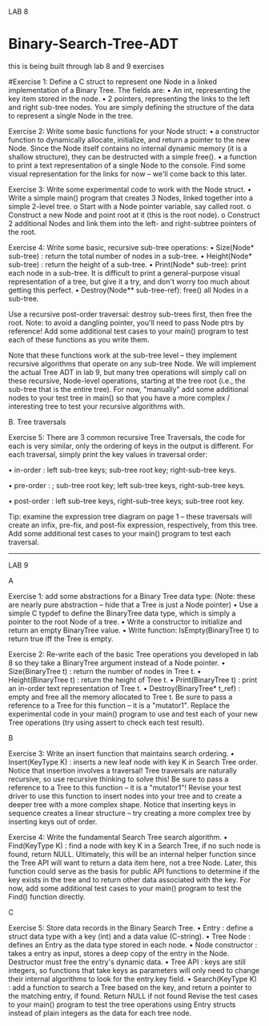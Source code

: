 LAB 8


# Binary-Search-Tree-ADT
this is being built through lab 8 and 9 exercises

#Exercise 1: Define a C struct to represent one Node in a linked implementation of a
Binary Tree.
The fields are:
• An int, representing the key item stored in the node.
• 2 pointers, representing the links to the left and right sub-tree nodes.
You are simply defining the structure of the data to represent a single Node in the
tree.


Exercise 2: Write some basic functions for your Node struct:
• a constructor function to dynamically allocate, initialize, and return a pointer to
the new Node. Since the Node itself contains no internal dynamic memory (it
is a shallow structure), they can be destructed with a simple free().
• a function to print a text representation of a single Node to the console.
Find some visual representation for the links for now – we'll come back to this
later.


Exercise 3: Write some experimental code to work with the Node struct.
• Write a simple main() program that creates 3 Nodes, linked together into a
simple 2-level tree.
    o Start with a Node pointer variable, say called root.
o Construct a new Node and point root at it (this is the root node).
o Construct 2 additional Nodes and link them into the left- and right-subtree
pointers of the root.



Exercise 4: Write some basic, recursive sub-tree operations:
• Size(Node* sub-tree) : return the total number of nodes in a sub-tree.
• Height(Node* sub-tree) : return the height of a sub-tree.
• Print(Node* sub-tree): print each node in a sub-tree.
It is difficult to print a general-purpose visual representation of a tree, but give
it a try, and don't worry too much about getting this perfect.
• Destroy(Node** sub-tree-ref): free() all Nodes in a sub-tree.

Use a recursive post-order traversal: destroy sub-trees first, then free the root.
Note: to avoid a dangling pointer, you'll need to pass Node ptrs by reference!
Add some additional test cases to your main() program to test each of these functions
as you write them.

Note that these functions work at the sub-tree level – they implement recursive
algorithms that operate on any sub-tree Node.
We will implement the actual Tree ADT in lab 9, but many tree operations will simply
call on these recursive, Node-level operations, starting at the tree root (i.e., the sub-tree
that is the entire tree). For now, "manually" add some additional nodes to your test tree
in main() so that you have a more complex / interesting tree to test your recursive
algorithms with.

B. Tree traversals


Exercise 5: There are 3 common recursive Tree Traversals, the code for each is very
similar, only the ordering of keys in the output is different. For each
traversal, simply print the key values in traversal order:

• in-order : left sub-tree keys; sub-tree root key; right-sub-tree keys.

• pre-order : ; sub-tree root key; left sub-tree keys, right-sub-tree keys.

• post-order : left sub-tree keys, right-sub-tree keys; sub-tree root key.

Tip: examine the expression tree diagram on page 1 – these traversals will create an infix,
pre-fix, and post-fix expression, respectively, from this tree.
Add some additional test cases to your main() program to test each traversal.



-------------------------------------------------------------------------------------------------------------------------------------------------------------
LAB 9

A

Exercise 1: add some abstractions for a Binary Tree data type:
(Note: these are nearly pure abstraction – hide that a Tree is just a Node pointer)
• Use a simple C typdef to define the BinaryTree data type, which is simply a
pointer to the root Node of a tree.
• Write a constructor to initialize and return an empty BinaryTree value.
• Write function: IsEmpty(BinaryTree t) to return true iff the Tree is empty.

Exercise 2: Re-write each of the basic Tree operations you developed in lab 8 so they
take a BinaryTree argument instead of a Node pointer.
• Size(BinaryTree t) : return the number of nodes in Tree t.
• Height(BinaryTree t) : return the height of Tree t.
• Print(BinaryTree t) : print an in-order text representation of Tree t.
• Destroy(BinaryTree* t_ref) : empty and free all the memory allocated to Tree t.
Be sure to pass a reference to a Tree for this function – it is a "mutator1".
Replace the experimental code in your main() program to use and test each of
your new Tree operations (try using assert to check each test result).



B

Exercise 3: Write an insert function that maintains search ordering.
• Insert(KeyType K) : inserts a new leaf node with key K in Search Tree order.
Notice that insertion involves a traversal! Tree traversals are naturally recursive,
so use recursive thinking to solve this!
Be sure to pass a reference to a Tree to this function – it is a "mutator1"!
Revise your test driver to use this function to insert nodes into your tree and to create
a deeper tree with a more complex shape.
Notice that inserting keys in sequence creates a linear structure – try creating a more
complex tree by inserting keys out of order.





Exercise 4: Write the fundamental Search Tree search algorithm.
• Find(KeyType K) : find a node with key K in a Search Tree, if no such node is
found, return NULL.
Ultimately, this will be an internal helper function since the Tree API will want to
return a data item here, not a tree Node.
Later, this function could serve as the basis for public API functions to determine if the
key exists in the tree and to return other data associated with the key.
For now, add some additional test cases to your main() program to test the Find()
function directly.


C

Exercise 5: Store data records in the Binary Search Tree.
• Entry : define a struct data type with a key (int) and a data value (C-string).
• Tree Node : defines an Entry as the data type stored in each node.
• Node constructor : takes a entry as input, stores a deep copy of the entry in the
Node. Destructor must free the entry's dynamic data.
• Tree API : keys are still integers, so functions that take keys as parameters will
only need to change their internal algorithms to look for the entry.key
field.
• Search(KeyType K) : add a function to search a Tree based on the key, and
return a pointer to the matching entry, if found. Return NULL if not
found
Revise the test cases to your main() program to test the tree operations using Entry
structs instead of plain integers as the data for each tree node.